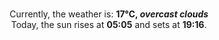 <p  align="center"><br/>Currently, the weather is: <b> 17°C, <i>overcast clouds</i></b></br>Today, the sun rises at <b>05:05</b> and sets at <b>19:16</b>.</p>